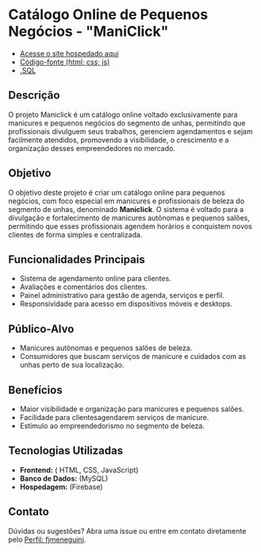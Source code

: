# Catálogo Online de Pequenos Negócios - "ManiClick"

- [Acesse o site hospedado aqui](https://copn---maniclick.web.app/)
- [Código-fonte (html; css; js)](https://github.com/fjmeneguini/Catalogo-Online-de-Pequenos-Negocios-Maniclick/tree/main/dist)
- [.SQL](https://github.com/fjmeneguini/Catalogo-Online-de-Pequenos-Negocios-Maniclick/tree/main/bd2)


## Descrição

O projeto Maniclick é um catálogo online voltado exclusivamente para manicures e pequenos negócios do segmento de unhas, permitindo que profissionais divulguem seus trabalhos, gerenciem agendamentos e sejam facilmente atendidos, promovendo a visibilidade, o crescimento e a organização desses empreendedores no mercado.

## Objetivo

O objetivo deste projeto é criar um catálogo online para pequenos negócios, com foco especial em manicures e profissionais de beleza do segmento de unhas, denominado **Maniclick**. O sistema é voltado para a divulgação e fortalecimento de manicures autônomas e pequenos salões, permitindo que esses profissionais agendem horários e conquistem novos clientes de forma simples e centralizada.

## Funcionalidades Principais

- Sistema de agendamento online para clientes.
- Avaliações e comentários dos clientes.
- Painel administrativo para gestão de agenda, serviços e perfil.
- Responsividade para acesso em dispositivos móveis e desktops.

## Público-Alvo

- Manicures autônomas e pequenos salões de beleza.
- Consumidores que buscam serviços de manicure e cuidados com as unhas perto de sua localização.

## Benefícios

- Maior visibilidade e organização para manicures e pequenos salões.
- Facilidade para clientesagendarem serviços de manicure.
- Estímulo ao empreendedorismo no segmento de beleza.

## Tecnologias Utilizadas

- **Frontend:** ( HTML, CSS, JavaScript)
- **Banco de Dados:** (MySQL)
- **Hospedagem:** (Firebase)

## Contato

Dúvidas ou sugestões? Abra uma issue ou entre em contato diretamente pelo [Perfil: fjmeneguini](https://github.com/fjmeneguini).
